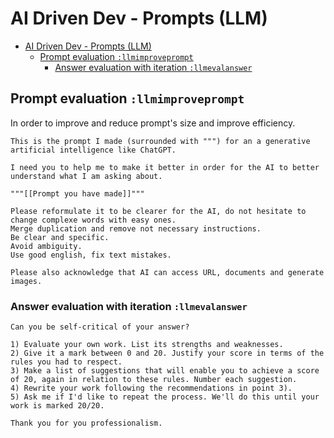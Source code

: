 # AI Driven Dev - Prompts (LLM)

- [AI Driven Dev - Prompts (LLM)](#ai-driven-dev---prompts-llm)
  - [Prompt evaluation `:llmimproveprompt`](#prompt-evaluation-llmimproveprompt)
    - [Answer evaluation with iteration `:llmevalanswer`](#answer-evaluation-with-iteration-llmevalanswer)

## Prompt evaluation `:llmimproveprompt`

In order to improve and reduce prompt's size and improve efficiency.

```text
This is the prompt I made (surrounded with """) for an a generative artificial intelligence like ChatGPT.

I need you to help me to make it better in order for the AI to better understand what I am asking about.

"""[[Prompt you have made]]"""

Please reformulate it to be clearer for the AI, do not hesitate to change complexe words with easy ones.
Merge duplication and remove not necessary instructions.
Be clear and specific.
Avoid ambiguity.
Use good english, fix text mistakes.

Please also acknowledge that AI can access URL, documents and generate images.
```

### Answer evaluation with iteration `:llmevalanswer`

```text
Can you be self-critical of your answer?

1) Evaluate your own work. List its strengths and weaknesses.
2) Give it a mark between 0 and 20. Justify your score in terms of the rules you had to respect.
3) Make a list of suggestions that will enable you to achieve a score of 20, again in relation to these rules. Number each suggestion.
4) Rewrite your work following the recommendations in point 3).
5) Ask me if I'd like to repeat the process. We'll do this until your work is marked 20/20.

Thank you for you professionalism.
```